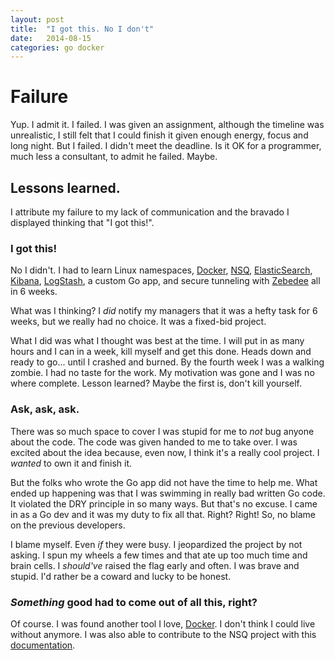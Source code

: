 ```yaml
---
layout: post
title:  "I got this. No I don't"
date:   2014-08-15
categories: go docker 
---
```


Failure
=======

Yup. I admit it. I failed. I was given an assignment, although the timeline was unrealistic, I still felt that I could finish it given enough energy, focus and long night. But I failed. I didn't meet the deadline.  Is it OK for a programmer, much less a consultant, to admit he failed. Maybe. 

## Lessons learned. 

I attribute my failure to my lack of communication and the bravado I displayed thinking that "I got this!".



### I got this! 

No I didn't. I had to learn Linux namespaces, [Docker](https://www.docker.com/), [NSQ](http://nsq.io/), [ElasticSearch](http://www.elasticsearch.org/), [Kibana](http://www.elasticsearch.org/overview/kibana/), [LogStash](http://www.elasticsearch.org/overview/kibana/), a custom Go app, and secure tunneling with [Zebedee](http://www.winton.org.uk/zebedee/) all in 6 weeks.

What was I thinking? I *did* notify my managers that it was a hefty task for 6 weeks, but we really had no choice.  It was a fixed-bid project. 

What I did was what I thought was best at the time. I will put in as many hours and I can in a week, kill myself and get this done.  Heads down and ready to go... until I crashed and burned.  By the fourth week I was a walking zombie.  I had no taste for the work.  My motivation was gone and I was no where complete. Lesson learned? Maybe the first is, don't kill yourself. 

### Ask, ask, ask. 

There was so much space to cover I was stupid for me to *not* bug anyone about the code. The code was given handed to me to take over.  I was excited about the idea because, even now, I think it's a really cool project. I *wanted* to own it and finish it. 

But the folks who wrote the Go app did not have the time to help me.  What ended up happening was that I was swimming in really bad written Go code.  It violated the DRY principle in so many ways. But that's no excuse. I came in as a Go dev and it was my duty to fix all that. Right? Right!  So, no blame on the previous developers. 

I blame myself. Even *if* they were busy. I jeopardized the project by not asking.  I spun my wheels a few times and that ate up too much time and brain cells. I *should've* raised the flag early and often.  I was brave and stupid. I'd rather be a coward and lucky to be honest.  


### _Something_ good had to come out of all this, right? 

Of course. I was found another tool I love, [Docker](https://www.docker.com/). I don't think I could live without anymore.  I was also able to contribute to the NSQ project with this [documentation](http://nsq.io/deployment/docker.html). 


